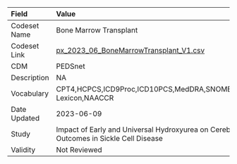 |Field        |Value                                                                                        |
|:------------|:--------------------------------------------------------------------------------------------|
|Codeset Name |Bone Marrow Transplant                                                                       |
|Codeset Link |[px_2023_06_BoneMarrowTransplant_V1.csv](https://github.com/PEDSnet/Variable-Dictionary/blob/main/procedures/px_2023_06_BoneMarrowTransplant_V1.csv)|
|CDM          |PEDSnet                                                                                      |
|Description  |NA                                                                                           |
|Vocabulary   |CPT4,HCPCS,ICD9Proc,ICD10PCS,MedDRA,SNOMED,CIM10,Nebraska Lexicon,NAACCR                     |
|Date Updated |2023-06-09                                                                                   |
|Study        |Impact of Early and Universal Hydroxyurea on Cerebrovascular Outcomes in Sickle Cell Disease |
|Validity     |Not Reviewed                                                                                 |
